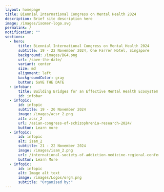 ```yaml
---
layout: homepage
title: Biennial International Congress on Mental Health 2024
description: Brief site description here
image: /images/isomer-logo.svg
permalink: /
notification: ""
sections:
  - hero:
      title: Biennial International Congress on Mental Health 2024
      subtitle: 19 - 22 November 2024, One Farrer Hotel, Singapore
      background: /images/BG4.png
      url: /save-the-date/
      variant: center
      size: md
      alignment: left
      backgroundColor: gray
      button: SaVE THE DATE
  - infobar:
      title: Building Bridges for an Effective Mental Health Ecosystem
      id: infobar
  - infopic:
      id: infopic
      subtitle: 19 - 20 November 2024
      image: /images/acsr_2.png
      alt: acsr_2
      url: /asian-congress-of-schizophrenia-research-2024/
      button: Learn more
  - infopic:
      id: infopic
      alt: isam_2
      subtitle: 21 - 22 November 2024
      image: /images/isam_2.png
      url: /international-society-of-addiction-medicine-regional-conference-2024/
      button: Learn More
  - infopic:
      id: infopic
      alt: Image alt text
      image: /images/Logos/org4.png
      subtitle: "Organised by:"
---
```


